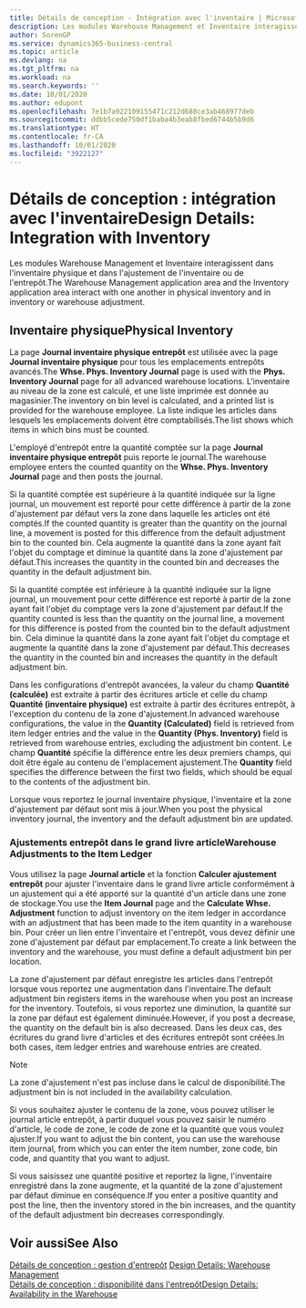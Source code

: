```yaml
---
title: Détails de conception - Intégration avec l'inventaire | Microsoft Docs
description: Les modules Warehouse Management et Inventaire interagissent dans l'inventaire physique et dans l'ajustement de l'inventaire ou de l'entrepôt.
author: SorenGP
ms.service: dynamics365-business-central
ms.topic: article
ms.devlang: na
ms.tgt_pltfrm: na
ms.workload: na
ms.search.keywords: ''
ms.date: 10/01/2020
ms.author: edupont
ms.openlocfilehash: 7e1b7a922109155471c212d688ce3ab468977deb
ms.sourcegitcommit: ddbb5cede750df1baba4b3eab8fbed6744b5b9d6
ms.translationtype: HT
ms.contentlocale: fr-CA
ms.lasthandoff: 10/01/2020
ms.locfileid: "3922127"
---
```

# <a name="design-details-integration-with-inventory"></a><span data-ttu-id="02add-103">Détails de conception : intégration avec l'inventaire</span><span class="sxs-lookup"><span data-stu-id="02add-103">Design Details: Integration with Inventory</span></span>
<span data-ttu-id="02add-104">Les modules Warehouse Management et Inventaire interagissent dans l'inventaire physique et dans l'ajustement de l'inventaire ou de l'entrepôt.</span><span class="sxs-lookup"><span data-stu-id="02add-104">The Warehouse Management application area and the Inventory application area interact with one another in physical inventory and in inventory or warehouse adjustment.</span></span>  
  
## <a name="physical-inventory"></a><span data-ttu-id="02add-105">Inventaire physique</span><span class="sxs-lookup"><span data-stu-id="02add-105">Physical Inventory</span></span>  
 <span data-ttu-id="02add-106">La page **Journal inventaire physique entrepôt** est utilisée avec la page **Journal inventaire physique** pour tous les emplacements entrepôts avancés.</span><span class="sxs-lookup"><span data-stu-id="02add-106">The **Whse. Phys. Inventory Journal** page is used with the **Phys. Inventory Journal** page for all advanced warehouse locations.</span></span> <span data-ttu-id="02add-107">L'inventaire au niveau de la zone est calculé, et une liste imprimée est donnée au magasinier.</span><span class="sxs-lookup"><span data-stu-id="02add-107">The inventory on bin level is calculated, and a printed list is provided for the warehouse employee.</span></span> <span data-ttu-id="02add-108">La liste indique les articles dans lesquels les emplacements doivent être comptabilisés.</span><span class="sxs-lookup"><span data-stu-id="02add-108">The list shows which items in which bins must be counted.</span></span>  
  
 <span data-ttu-id="02add-109">L'employé d'entrepôt entre la quantité comptée sur la page **Journal inventaire physique entrepôt** puis reporte le journal.</span><span class="sxs-lookup"><span data-stu-id="02add-109">The warehouse employee enters the counted quantity on the **Whse. Phys. Inventory Journal** page and then posts the journal.</span></span>  
  
 <span data-ttu-id="02add-110">Si la quantité comptée est supérieure à la quantité indiquée sur la ligne journal, un mouvement est reporté pour cette différence à partir de la zone d'ajustement par défaut vers la zone dans laquelle les articles ont été comptés.</span><span class="sxs-lookup"><span data-stu-id="02add-110">If the counted quantity is greater than the quantity on the journal line, a movement is posted for this difference from the default adjustment bin to the counted bin.</span></span> <span data-ttu-id="02add-111">Cela augmente la quantité dans la zone ayant fait l'objet du comptage et diminue la quantité dans la zone d'ajustement par défaut.</span><span class="sxs-lookup"><span data-stu-id="02add-111">This increases the quantity in the counted bin and decreases the quantity in the default adjustment bin.</span></span>  
  
 <span data-ttu-id="02add-112">Si la quantité comptée est inférieure à la quantité indiquée sur la ligne journal, un mouvement pour cette différence est reporté à partir de la zone ayant fait l'objet du comptage vers la zone d'ajustement par défaut.</span><span class="sxs-lookup"><span data-stu-id="02add-112">If the quantity counted is less than the quantity on the journal line, a movement for this difference is posted from the counted bin to the default adjustment bin.</span></span> <span data-ttu-id="02add-113">Cela diminue la quantité dans la zone ayant fait l'objet du comptage et augmente la quantité dans la zone d'ajustement par défaut.</span><span class="sxs-lookup"><span data-stu-id="02add-113">This decreases the quantity in the counted bin and increases the quantity in the default adjustment bin.</span></span>  
  
 <span data-ttu-id="02add-114">Dans les configurations d'entrepôt avancées, la valeur du champ **Quantité (calculée)** est extraite à partir des écritures article et celle du champ **Quantité (inventaire physique)** est extraite à partir des écritures entrepôt, à l'exception du contenu de la zone d'ajustement.</span><span class="sxs-lookup"><span data-stu-id="02add-114">In advanced warehouse configurations, the value in the **Quantity (Calculated)** field is retrieved from item ledger entries and the value in the **Quantity (Phys. Inventory)** field is retrieved from warehouse entries, excluding the adjustment bin content.</span></span> <span data-ttu-id="02add-115">Le champ **Quantité** spécifie la différence entre les deux premiers champs, qui doit être égale au contenu de l'emplacement ajustement.</span><span class="sxs-lookup"><span data-stu-id="02add-115">The **Quantity** field specifies the difference between the first two fields, which should be equal to the contents of the adjustment bin.</span></span>  
  
 <span data-ttu-id="02add-116">Lorsque vous reportez le journal inventaire physique, l'inventaire et la zone d'ajustement par défaut sont mis à jour.</span><span class="sxs-lookup"><span data-stu-id="02add-116">When you post the physical inventory journal, the inventory and the default adjustment bin are updated.</span></span>  
  
### <a name="warehouse-adjustments-to-the-item-ledger"></a><span data-ttu-id="02add-117">Ajustements entrepôt dans le grand livre article</span><span class="sxs-lookup"><span data-stu-id="02add-117">Warehouse Adjustments to the Item Ledger</span></span>  
 <span data-ttu-id="02add-118">Vous utilisez la page **Journal article** et la fonction **Calculer ajustement entrepôt** pour ajuster l'inventaire dans le grand livre article conformément à un ajustement qui a été apporté sur la quantité d'un article dans une zone de stockage.</span><span class="sxs-lookup"><span data-stu-id="02add-118">You use the **Item Journal** page and the **Calculate Whse. Adjustment** function to adjust inventory on the item ledger in accordance with an adjustment that has been made to the item quantity in a warehouse bin.</span></span> <span data-ttu-id="02add-119">Pour créer un lien entre l'inventaire et l'entrepôt, vous devez définir une zone d'ajustement par défaut par emplacement.</span><span class="sxs-lookup"><span data-stu-id="02add-119">To create a link between the inventory and the warehouse, you must define a default adjustment bin per location.</span></span>  
  
 <span data-ttu-id="02add-120">La zone d'ajustement par défaut enregistre les articles dans l'entrepôt lorsque vous reportez une augmentation dans l'inventaire.</span><span class="sxs-lookup"><span data-stu-id="02add-120">The default adjustment bin registers items in the warehouse when you post an increase for the inventory.</span></span> <span data-ttu-id="02add-121">Toutefois, si vous reportez une diminution, la quantité sur la zone par défaut est également diminuée.</span><span class="sxs-lookup"><span data-stu-id="02add-121">However, if you post a decrease, the quantity on the default bin is also decreased.</span></span> <span data-ttu-id="02add-122">Dans les deux cas, des écritures du grand livre d'articles et des écritures entrepôt sont créées.</span><span class="sxs-lookup"><span data-stu-id="02add-122">In both cases, item ledger entries and warehouse entries are created.</span></span>  
  
> [!NOTE]  
>  <span data-ttu-id="02add-123">La zone d'ajustement n'est pas incluse dans le calcul de disponibilité.</span><span class="sxs-lookup"><span data-stu-id="02add-123">The adjustment bin is not included in the availability calculation.</span></span>  
  
 <span data-ttu-id="02add-124">Si vous souhaitez ajuster le contenu de la zone, vous pouvez utiliser le journal article entrepôt, à partir duquel vous pouvez saisir le numéro d'article, le code de zone, le code de zone et la quantité que vous voulez ajuster.</span><span class="sxs-lookup"><span data-stu-id="02add-124">If you want to adjust the bin content, you can use the warehouse item journal, from which you can enter the item number, zone code, bin code, and quantity that you want to adjust.</span></span>  
  
 <span data-ttu-id="02add-125">Si vous saisissez une quantité positive et reportez la ligne, l'inventaire enregistré dans la zone augmente, et la quantité de la zone d'ajustement par défaut diminue en conséquence.</span><span class="sxs-lookup"><span data-stu-id="02add-125">If you enter a positive quantity and post the line, then the inventory stored in the bin increases, and the quantity of the default adjustment bin decreases correspondingly.</span></span>  
  
## <a name="see-also"></a><span data-ttu-id="02add-126">Voir aussi</span><span class="sxs-lookup"><span data-stu-id="02add-126">See Also</span></span>  
 <span data-ttu-id="02add-127">[Détails de conception : gestion d'entrepôt](design-details-warehouse-management.md) </span><span class="sxs-lookup"><span data-stu-id="02add-127">[Design Details: Warehouse Management](design-details-warehouse-management.md) </span></span>  
 [<span data-ttu-id="02add-128">Détails de conception : disponibilité dans l'entrepôt</span><span class="sxs-lookup"><span data-stu-id="02add-128">Design Details: Availability in the Warehouse</span></span>](design-details-availability-in-the-warehouse.md)